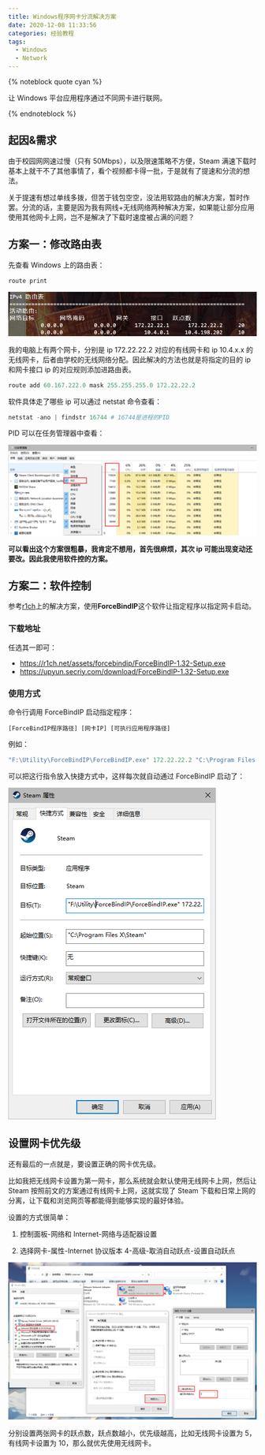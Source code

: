 ```yaml
---
title: Windows程序网卡分流解决方案
date: 2020-12-08 11:33:56
categories: 经验教程
tags:
  - Windows
  - Network
---
```


{% noteblock quote cyan %}

让 Windows 平台应用程序通过不同网卡进行联网。

{% endnoteblock %}

<!-- more -->

## 起因&需求

由于校园网网速过慢（只有 50Mbps），以及限速策略不方便，Steam 满速下载时基本上就干不了其他事情了，看个视频都卡得一批，于是就有了提速和分流的想法。

关于提速有想过单线多拨，但苦于钱包空空，没法用软路由的解决方案，暂时作罢。分流的话，主要是因为我有网线+无线网络两种解决方案，如果能让部分应用使用其他网卡上网，岂不是解决了下载时速度被占满的问题？

## 方案一：修改路由表

先查看 Windows 上的路由表：

```powershell
route print
```

![](Windows程序网卡分流解决方案/image-20201208114218499.png)

我的电脑上有两个网卡，分别是 ip 172.22.22.2 对应的有线网卡和 ip 10.4.x.x 的无线网卡，后者由学校的无线网络分配。因此解决的方法也就是将指定的目的 ip 和网卡接口 ip 的对应规则添加进路由表。

```powershell
route add 60.167.222.0 mask 255.255.255.0 172.22.22.2
```

软件具体走了哪些 ip 可以通过 netstat 命令查看：

```powershell
netstat -ano | findstr 16744 # 16744是进程的PID
```

PID 可以在任务管理器中查看：

![](Windows程序网卡分流解决方案/image-20201208115136918.png)

**可以看出这个方案很粗暴，我肯定不想用，首先很麻烦，其次 ip 可能出现变动还要改。因此我使用软件控的方案。**

## 方案二：软件控制

参考[r1ch](https://r1ch.net/projects/forcebindip)上的解决方案，使用**ForceBindIP**这个软件让指定程序以指定网卡启动。

### 下载地址

任选其一即可：

- https://r1ch.net/assets/forcebindip/ForceBindIP-1.32-Setup.exe
- https://upyun.secriy.com/download/ForceBindIP-1.32-Setup.exe

### 使用方式

命令行调用 ForceBindIP 启动指定程序：

`[ForceBindIP程序路径] [网卡IP] [可执行应用程序路径]`

例如：

```powershell
"F:\Utility\ForceBindIP\ForceBindIP.exe" 172.22.22.2 "C:\Program Files X\Steam\steam.exe"
```

可以把这行指令放入快捷方式中，这样每次就自动通过 ForceBindIP 启动了：

![image-20201208121555647](Windows程序网卡分流解决方案/image-20201208121555647.png)

## 设置网卡优先级

还有最后的一点就是，要设置正确的网卡优先级。

比如我把无线网卡设置为第一网卡，那么系统就会默认使用无线网卡上网，然后让 Steam 按照前文的方案通过有线网卡上网，这就实现了 Steam 下载和日常上网的分离，让下载和浏览网页等都能得到能够实现的最好体验。

设置的方式很简单：

1. 控制面板-网络和 Internet-网络与适配器设置

2. 选择网卡-属性-Internet 协议版本 4-高级-取消自动跃点-设置自动跃点

![](Windows程序网卡分流解决方案/image-20201208140108641.png)

分别设置两张网卡的跃点数，跃点数越小，优先级越高，比如无线网卡设置为 5，有线网卡设置为 10，那么就优先使用无线网卡。
